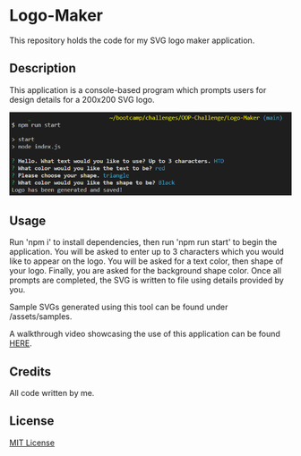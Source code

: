 # Logo-Maker
This repository holds the code for my SVG logo maker application. 

## Description
This application is a console-based program which prompts users for design details for a 200x200 SVG logo.

![Screenshot of console application](assets/TerminalScreenshot.png)

## Usage

Run 'npm i' to install dependencies, then run 'npm run start' to begin the application. You will be asked to enter up to 3 characters which you would like to appear on the logo. You will be asked for a text color, then shape of your logo. Finally, you are asked for the background shape color. Once all prompts are completed, the SVG is written to file using details provided by you. 

Sample SVGs generated using this tool can be found under /assets/samples.

A walkthrough video showcasing the use of this application can be found [HERE](https://drive.google.com/file/d/1iDspgcbt2ux8fa2Q-i6scEbXDQtcSz2c/view).

## Credits

All code written by me. 

## License

[MIT License](./LICENSE)

